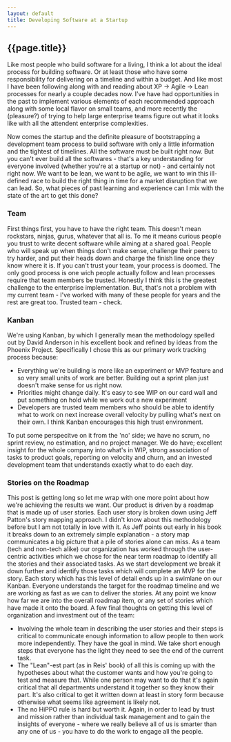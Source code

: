 ```yaml
---
layout: default
title: Developing Software at a Startup
---
```

## {{page.title}}

Like most people who build software for a living, I think a lot about the ideal process for building software. Or at least those who have some responsibility for delivering on a timeline and within a budget. And like most I have been following along with and reading about XP -> Agile -> Lean processes for nearly a couple decades now. I've have had opportunities in the past to implement various elements of each recommended approach along with some local flavor on small teams, and more recently the (pleasure?) of trying to help large enterprise teams figure out what it looks like with all the attendent enterprise complexities.

Now comes the startup and the definite pleasure of bootstrapping a development team process to build software with only a little information and the tightest of timelines. All the software must be built right now. But you can't ever build all the softwares - that's a key understanding for everyone involved (whether you're at a startup or not) - and certainly not right now. We want to be lean, we want to be agile, we want to win this ill-defined race to build the right thing in time for a market disruption that we can lead. So, what pieces of past learning and experience can I mix with the state of the art to get this done? 
### Team
First things first, you have to have the right team. This doesn't mean rockstars, ninjas, gurus, whatever that all is. To me it means curious people you trust to write decent software while aiming at a shared goal. People who will speak up when things don't make sense, challenge their peers to try harder, and put their heads down and charge the finish line once they know where it is. If you can't trust your team, your process is doomed. The only good process is one wich people actually follow and lean processes require that team members be trusted. Honestly I think this is the greatest challenge to the enterprise implementation. But, that's not a problem with my current team - I've worked with many of these people for years and the rest are great too. Trusted team - check.

### Kanban
We're using Kanban, by which I generally mean the methodology spelled out by David Anderson in his excellent book and refined by ideas from the Phoenix Project. Specifically I chose this as our primary work tracking process because:
- Everything we're building is more like an experiment or MVP feature and so very small units of work are better. Building out a sprint plan just doesn't make sense for us right now. 
- Priorities might change daily. It's easy to see WIP on our card wall and put something on hold while we work out a new experiment
- Developers are trusted team members who should be able to identify what to work on next increase overall velocity by pulling what's next on their own. I think Kanban encourages this high trust environment.

To put some perspecitve on it from the 'no' side; we have no scrum, no sprint review, no estimation, and no project manager. We do have; excellent insight for the whole company into what's in WIP, strong association of tasks to product goals, reporting on velocity and churn, and an invested development team that understands exactly what to do each day.

### Stories on the Roadmap
This post is getting long so let me wrap with one more point about how we're achieving the results we want. Our product is driven by a roadmap that is made up of user stories. Each user story is broken down using Jeff Patton's story mapping approach. I didn't know about this methodology before but I am not totally in love with it. As Jeff points out early in his book it breaks down to an extremely simple explanation - a story map communicates a big picture that a pile of stories alone can miss. As a team (tech and non-tech alike) our organization has worked through the user-centric activities which we chose for the near term roadmap to identify all the stories and their associated tasks. As we start development we break it down further and identify those tasks which will complete an MVP for the story. Each story which has this level of detail ends up in a swimlane on our Kanban. Everyone understands the target for the roadmap timeline and we are working as fast as we can to deliver the stories. At any point we know how far we are into the overall roadmap item, or any set of stories which have made it onto the board. 
A few final thoughts on getting this level of organization and investment out of the team:
- Involving the whole team in describing the user stories and their steps is critical to communicate enough information to allow people to then work more independently. They have the goal in mind. We take short enough steps that everyone has the light they need to see the end of the current task.
- The "Lean"-est part (as in Reis' book) of all this is coming up with the hypotheses about what the customer wants and how you're going to test and measure that. While one person may want to do that it's again critical that all departments understand it together so they know their part. It's also critical to get it written down at least in story form because otherwise what seems like agreement is likely not.
- The no HiPPO rule is hard but worth it. Again, in order to lead by trust and mission rather than individual task management and to gain the insights of everyone - where we really believe all of us is smarter than any one of us - you have to do the work to engage all the people. 
